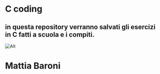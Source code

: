 # C coding
## in questa repository verranno salvati gli esercizi in C fatti a scuola e i compiti.
![Alt](https://repobeats.axiom.co/api/embed/52b302d87d50030f7bce3d0bb03fbfb727fe26e9.svg "Repobeats analytics image")
# Mattia Baroni


